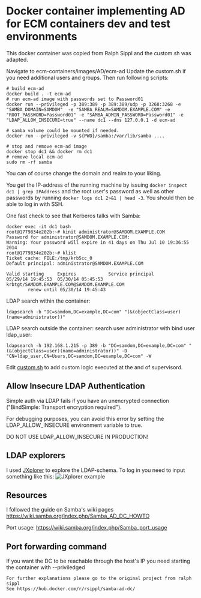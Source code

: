 # Docker container implementing AD for ECM containers dev and test environments

This docker container was copied from Ralph Sippl and the custom.sh was adapted.



Navigate to ecm-containers/images/AD/ecm-ad
Update the custom.sh if you need additional users and groups.
Then run following scripts:
```
# build ecm-ad
docker build . -t ecm-ad
# run ecm-ad image with passwords set to Password01
docker run --privileged -p 389:389 -p 389:389/udp -p 3268:3268 -e "SAMBA_DOMAIN=SAMDOM"  -e "SAMBA_REALM=SAMDOM.EXAMPLE.COM" -e "ROOT_PASSWORD=Password01" -e "SAMBA_ADMIN_PASSWORD=Password01" -e "LDAP_ALLOW_INSECURE=true" --name dc1 --dns 127.0.0.1 -d ecm-ad

# samba volume could be mounted if needed.
docker run --privileged -v ${PWD}/samba:/var/lib/samba ....

# stop and remove ecm-ad image
docker stop dc1 && docker rm dc1
# remove local ecm-ad 
sudo rm -rf samba
```
You can of course change the domain and realm to your liking.

You get the IP-address of the running machine by issuing `docker inspect dc1 | grep IPAddress` and the root user's
password as well as other passwords by running `docker logs dc1 2>&1 | head -3`. You should then be able to log in with SSH.

One fast check to see that Kerberos talks with Samba:
```
docker exec -it dc1 bash
root@1779834e202b:~# kinit administrator@SAMDOM.EXAMPLE.COM
Password for administrator@SAMDOM.EXAMPLE.COM:
Warning: Your password will expire in 41 days on Thu Jul 10 19:36:55 2014
root@1779834e202b:~# klist
Ticket cache: FILE:/tmp/krb5cc_0
Default principal: administrator@SAMDOM.EXAMPLE.COM

Valid starting     Expires            Service principal
05/29/14 19:45:53  05/30/14 05:45:53  krbtgt/SAMDOM.EXAMPLE.COM@SAMDOM.EXAMPLE.COM
        renew until 05/30/14 19:45:43

```

LDAP search within the container:
```
ldapsearch -b "DC=samdom,DC=example,DC=com" "(&(objectClass=user)(name=administrator))"
```

LDAP search outside the container: search user administrator with bind user ldap_user:
```
ldapsearch -h 192.168.1.215 -p 389 -b "DC=samdom,DC=example,DC=com" "(&(objectClass=user)(name=administrator))" -D "CN=ldap_user,CN=Users,DC=samdom,DC=example,DC=com" -W
```

Edit [custom.sh](custom.sh) to add custom logic executed at the and of supervisord. 

## Allow Insecure LDAP Authentication

Simple auth via LDAP fails if you have an unencrypted connection ("BindSimple: Transport encryption required").

For debugging purposes, you can avoid this error by setting the LDAP_ALLOW_INSECURE environment variable to true.

DO NOT USE LDAP_ALLOW_INSECURE IN PRODUCTION!



## LDAP explorers

I used [JXplorer](http://jxplorer.org/) to explore the LDAP-schema. To log in you need to input something like this:
![JXplorer example](http://i.imgur.com/LniIp22.png)


## Resources
I followed the guide on Samba's wiki pages https://wiki.samba.org/index.php/Samba_AD_DC_HOWTO

Port usage: https://wiki.samba.org/index.php/Samba_port_usage

## Port forwarding command
If you want the DC to be reachable through the host's IP you need starting the container with --priviledged 
```
For further explanations please go to the original project from ralph sippl
See https://hub.docker.com/r/rsippl/samba-ad-dc/

